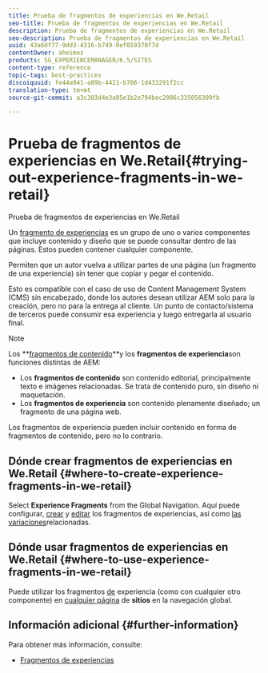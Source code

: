 ```yaml
---
title: Prueba de fragmentos de experiencias en We.Retail
seo-title: Prueba de fragmentos de experiencias en We.Retail
description: Prueba de fragmentos de experiencias en We.Retail
seo-description: Prueba de fragmentos de experiencias en We.Retail
uuid: 43a6df77-9dd3-4316-b749-0ef059370f7d
contentOwner: aheimoz
products: SG_EXPERIENCEMANAGER/6.5/SITES
content-type: reference
topic-tags: best-practices
discoiquuid: fe44a941-a09b-4421-b766-1d433291f2cc
translation-type: tm+mt
source-git-commit: a3c303d4e3a85e1b2e794bec2006c335056309fb

---
```



# Prueba de fragmentos de experiencias en We.Retail{#trying-out-experience-fragments-in-we-retail}

Prueba de fragmentos de experiencias en We.Retail

Un [fragmento de experiencias](/help/sites-authoring/experience-fragments.md) es un grupo de uno o varios componentes que incluye contenido y diseño que se puede consultar dentro de las páginas. Estos pueden contener cualquier componente.

Permiten que un autor vuelva a utilizar partes de una página (un fragmento de una experiencia) sin tener que copiar y pegar el contenido.

Esto es compatible con el caso de uso de Content Management System (CMS) sin encabezado, donde los autores desean utilizar AEM solo para la creación, pero no para la entrega al cliente. Un punto de contacto/sistema de terceros puede consumir esa experiencia y luego entregarla al usuario final.

>[!NOTE]
>
>Los **[fragmentos de contenido](/help/sites-developing/we-retail-content-fragments.md)**y los **fragmentos de experiencia**son funciones distintas de AEM:
>
>* Los **fragmentos de contenido** son contenido editorial, principalmente texto e imágenes relacionadas. Se trata de contenido puro, sin diseño ni maquetación.
>* Los **fragmentos de experiencia** son contenido plenamente diseñado; un fragmento de una página web. 
>
>
Los fragmentos de experiencia pueden incluir contenido en forma de fragmentos de contenido, pero no lo contrario.

## Dónde crear fragmentos de experiencias en We.Retail {#where-to-create-experience-fragments-in-we-retail}

Select **Experience Fragments** from the Global Navigation. Aquí puede configurar, [crear](/help/sites-authoring/experience-fragments.md#creating-an-experience-fragment) y [editar](/help/sites-authoring/experience-fragments.md#editing-your-experience-fragment) los fragmentos de experiencias, así como [las variaciones](/help/sites-authoring/experience-fragments.md#creating-an-experience-fragment-variation)relacionadas.

## Dónde usar fragmentos de experiencias en We.Retail {#where-to-use-experience-fragments-in-we-retail}

Puede utilizar los fragmentos [de](/help/sites-authoring/experience-fragments.md#using-your-experience-fragment) experiencia (como con cualquier otro componente) en [cualquier página](/help/sites-authoring/editing-content.md) de **sitios** en la navegación global.

## Información adicional {#further-information}

Para obtener más información, consulte:

* [Fragmentos de experiencias](/help/sites-authoring/experience-fragments.md)

